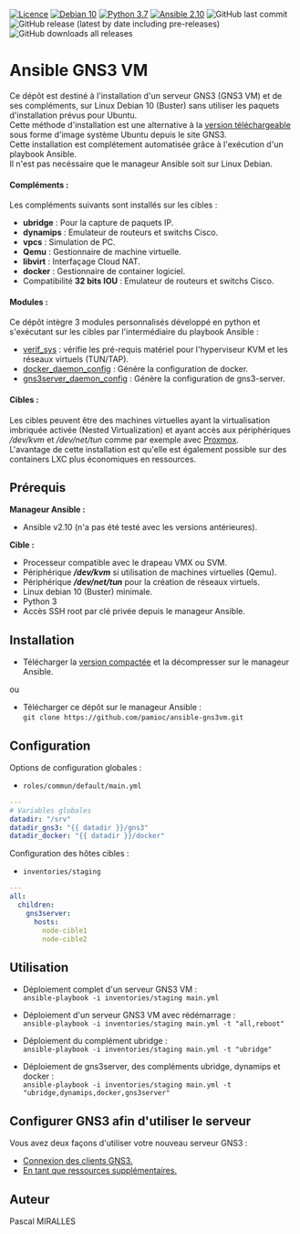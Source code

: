 [![Licence](https://img.shields.io/github/license/pamioc/ansible-gns3vm.svg)](http://www.gnu.org/licenses/gpl-3.0)
[![Debian 10](https://img.shields.io/badge/debian-10-da1e4e.svg)](https://www.debian.org)
[![Python 3.7](https://img.shields.io/badge/python-3.7%2B-blue.svg)](https://www.python.org)
[![Ansible 2.10](https://img.shields.io/badge/ansible-2.10%2B-black.svg)](https://www.ansible.com)
![GitHub last commit](https://img.shields.io/github/last-commit/pamioc/ansible-gns3vm.svg)
![GitHub release (latest by date including pre-releases)](https://img.shields.io/github/v/release/pamioc/ansible-gns3vm.svg?include_prereleases)
![GitHub downloads all releases](https://img.shields.io/github/downloads/pamioc/ansible-gns3vm/total.svg)

# Ansible GNS3 VM

Ce dépôt est destiné à l'installation d'un serveur GNS3 (GNS3 VM) et de ses compléments,
sur Linux Debian 10 (Buster) sans utiliser les paquets d'installation prévus pour Ubuntu.  
Cette méthode d'installation est une alternative à la [version téléchargeable](https://gns3.com/software/download-vm)
sous forme d'image système Ubuntu depuis le site GNS3.  
Cette installation est complétement automatisée grâce à l'exécution d'un playbook Ansible.  
Il n'est pas necéssaire que le manageur Ansible soit sur Linux Debian.

#### Compléments :

Les compléments suivants sont installés sur les cibles :
- **ubridge** : Pour la capture de paquets IP.
- **dynamips** : Emulateur de routeurs et switchs Cisco.
- **vpcs** : Simulation de PC.
- **Qemu** : Gestionnaire de machine virtuelle.
- **libvirt** : Interfaçage Cloud NAT.
- **docker** : Gestionnaire de container logiciel.
- Compatibilité **32 bits IOU** : Emulateur de routeurs et switchs Cisco.

#### Modules :

Ce dépôt intègre 3 modules personnalisés développé en python et s'exécutant sur les cibles par l'intermédiaire du playbook Ansible :
- [verif_sys](library/README-verif_sys.md "Module verif_sys") :
vérifie les pré-requis matériel pour l'hyperviseur KVM et les réseaux virtuels (TUN/TAP).
- [docker_daemon_config](library/README-docker_daemon_config.md "Module docker_daemon_config") :
Génère la configuration de docker.
- [gns3server_daemon_config](library/README-gns3server_daemon_config.md "Module gns3server_daemon_config") :
Génère la configuration de gns3-server.

#### Cibles :
Les cibles peuvent être des machines virtuelles ayant la virtualisation imbriquée activée (Nested Virtualization)
et ayant accès aux périphériques _/dev/kvm_ et _/dev/net/tun_ comme par exemple avec [Proxmox](https://pve.proxmox.com/wiki/Nested_Virtualization).  
L'avantage de cette installation est qu'elle est également possible sur des containers LXC plus économiques en ressources.

## Prérequis

**Manageur Ansible :**  
- Ansible v2.10 (n'a pas été testé avec les versions antérieures).  

**Cible :**  
- Processeur compatible avec le drapeau VMX ou SVM.
- Périphérique ***/dev/kvm*** si utilisation de machines virtuelles (Qemu).
- Périphérique ***/dev/net/tun*** pour la création de réseaux virtuels.
- Linux debian 10 (Buster) minimale.
- Python 3
- Accès SSH root par clé privée depuis le manageur Ansible.

## Installation

- Télécharger la [version compactée](https://github.com/pamioc/ansible-gns3vm/releases) et la décompresser sur le manageur Ansible.

ou

- Télécharger ce dépôt sur le manageur Ansible :  
`git clone https://github.com/pamioc/ansible-gns3vm.git`

## Configuration

Options de configuration globales :  
- `roles/commun/default/main.yml`

```yaml
---
# Variables globales
datadir: "/srv"
datadir_gns3: "{{ datadir }}/gns3"
datadir_docker: "{{ datadir }}/docker"
```

Configuration des hôtes cibles :  
- `inventories/staging`

```yaml
---
all:
  children:
    gns3server:
      hosts:
        node-cible1
        node-cible2
```

## Utilisation

- Déploiement complet d'un serveur GNS3 VM :  
`ansible-playbook -i inventories/staging main.yml`

- Déploiement d'un serveur GNS3 VM avec rédémarrage :  
`ansible-playbook -i inventories/staging main.yml -t "all,reboot"`

- Déploiement du complément ubridge :  
`ansible-playbook -i inventories/staging main.yml -t "ubridge"`

- Déploiement de gns3server, des compléments ubridge, dynamips et docker :  
`ansible-playbook -i inventories/staging main.yml -t "ubridge,dynamips,docker,gns3server"`

## Configurer GNS3 afin d'utiliser le serveur

Vous avez deux façons d'utiliser votre nouveau serveur GNS3 :
- [Connexion des clients GNS3.](https://docs.gns3.com/docs/getting-started/installation/one-server-multiple-clients)
- [En tant que ressources supplémentaires.](https://docs.gns3.com/docs/how-to-guides/configure-gns3-to-use-an-additional-remote-server)

## Auteur

Pascal MIRALLES
